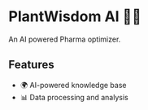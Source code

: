 # PlantWisdom AI 🌱🤖
An AI powered Pharma optimizer.

## Features
- 🌍 AI-powered knowledge base
- 📊 Data processing and analysis

